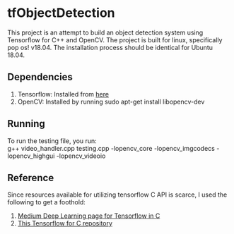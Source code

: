 # tfObjectDetection
This project is an attempt to build an object detection system using Tensorflow for C++ and OpenCV. The project is built for linux, specifically pop os! v18.04. The installation process should be identical for Ubuntu 18.04. 

## Dependencies
1. Tensorflow: Installed from [here](https://www.tensorflow.org/install/lang_c)
2. OpenCV: Installed by running sudo apt-get install libopencv-dev

## Running
To run the testing file, you run:<br/>
g++ video_handler.cpp testing.cpp -lopencv_core -lopencv_imgcodecs -lopencv_highgui -lopencv_videoio

## Reference
Since resources available for utilizing tensorflow C API is scarce, I used the following to get a foothold:  
1. [Medium Deep Learning page for Tensorflow in C](https://medium.com/@danishshres/single-shot-detection-using-tensorflow-c-api-edfe5d9942a4)
2. [This Tensorflow for C repository](https://github.com/rky0930/tf_c_api)


